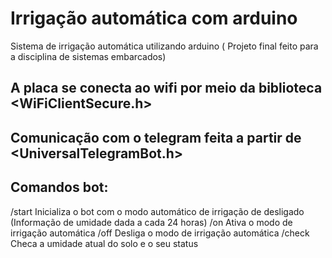 # Irrigação automática com arduino

Sistema de irrigação automática utilizando arduino ( Projeto final feito para a disciplina de sistemas embarcados)


## A placa se conecta ao wifi por meio da biblioteca <WiFiClientSecure.h>

## Comunicação com o telegram feita a partir de <UniversalTelegramBot.h>

## Comandos bot:

/start Inicializa o bot com o modo automático de irrigação de desligado (Informação de umidade dada a cada 24 horas)
/on Ativa o modo de irrigação automática
/off Desliga o modo de irrigação automática
/check Checa a umidade atual do solo e o seu status


